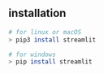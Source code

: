 ## installation

```bash
# for linux or macOS
> pip3 install streamlit

# for windows
> pip install streamlit

```
